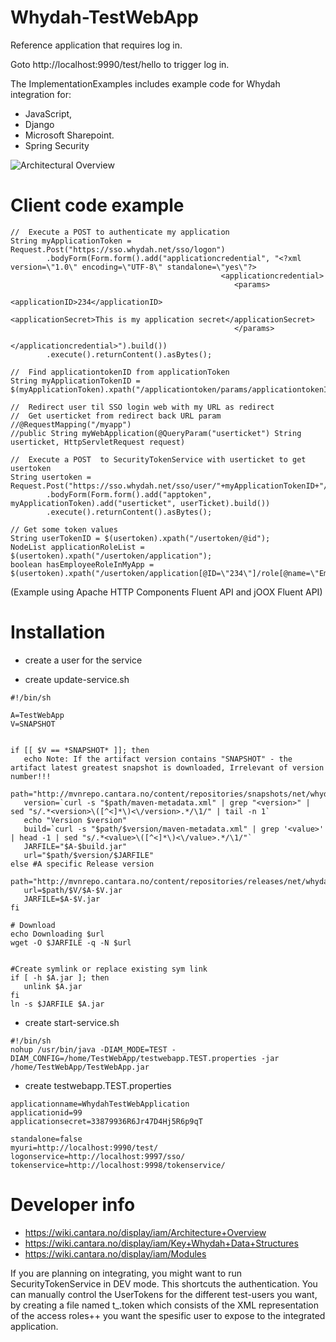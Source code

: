 Whydah-TestWebApp
=================

Reference application that requires log in.

Goto http://localhost:9990/test/hello to trigger log in.


The ImplementationExamples includes example code for Whydah integration for:
* JavaScript,
* Django
* Microsoft Sharepoint.
* Spring Security

![Architectural Overview](https://raw2.github.com/altran/Whydah-SSOLoginWebApp/master/Whydah%20infrastructure.png)

Client code example
===================
```
//  Execute a POST to authenticate my application
String myApplicationToken = Request.Post("https://sso.whydah.net/sso/logon")
        .bodyForm(Form.form().add("applicationcredential", "<?xml version=\"1.0\" encoding=\"UTF-8\" standalone=\"yes\"?>
                                               <applicationcredential>
                                                  <params>
                                                      <applicationID>234</applicationID>
                                                      <applicationSecret>This is my application secret</applicationSecret>
                                                  </params>
                                               </applicationcredential>").build())
        .execute().returnContent().asBytes();

//  Find applicationtokenID from applicationToken
String myApplicationTokenID = $(myApplicationToken).xpath("/applicationtoken/params/applicationtokenID[1]");

//  Redirect user til SSO login web with my URL as redirect
//  Get userticket from redirect back URL param
//@RequestMapping("/myapp")
//public String myWebApplication(@QueryParam("userticket") String userticket, HttpServletRequest request)

//  Execute a POST  to SecurityTokenService with userticket to get usertoken
String usertoken = Request.Post("https://sso.whydah.net/sso/user/"+myApplicationTokenID+"/get_usertoken_by_userticket/")
        .bodyForm(Form.form().add("apptoken", myApplicationToken).add("userticket", userTicket).build())
        .execute().returnContent().asBytes();

// Get some token values
String userTokenID = $(usertoken).xpath("/usertoken/@id");
NodeList applicationRoleList = $(usertoken).xpath("/usertoken/application");
boolean hasEmployeeRoleInMyApp = $(usertoken).xpath("/usertoken/application[@ID=\"234\"]/role[@name=\"Employee\"");
```
(Example using Apache HTTP Components Fluent API and jOOX Fluent API)


Installation
============



* create a user for the service

* create update-service.sh
```
#!/bin/sh

A=TestWebApp
V=SNAPSHOT


if [[ $V == *SNAPSHOT* ]]; then
   echo Note: If the artifact version contains "SNAPSHOT" - the artifact latest greatest snapshot is downloaded, Irrelevant of version number!!!
   path="http://mvnrepo.cantara.no/content/repositories/snapshots/net/whydah/sso/web/$A"
   version=`curl -s "$path/maven-metadata.xml" | grep "<version>" | sed "s/.*<version>\([^<]*\)<\/version>.*/\1/" | tail -n 1`
   echo "Version $version"
   build=`curl -s "$path/$version/maven-metadata.xml" | grep '<value>' | head -1 | sed "s/.*<value>\([^<]*\)<\/value>.*/\1/"`
   JARFILE="$A-$build.jar"
   url="$path/$version/$JARFILE"
else #A specific Release version
   path="http://mvnrepo.cantara.no/content/repositories/releases/net/whydah/sso/web/$A"
   url=$path/$V/$A-$V.jar
   JARFILE=$A-$V.jar
fi

# Download
echo Downloading $url
wget -O $JARFILE -q -N $url


#Create symlink or replace existing sym link
if [ -h $A.jar ]; then
   unlink $A.jar
fi
ln -s $JARFILE $A.jar
```


* create start-service.sh
```
#!/bin/sh
nohup /usr/bin/java -DIAM_MODE=TEST -DIAM_CONFIG=/home/TestWebApp/testwebapp.TEST.properties -jar /home/TestWebApp/TestWebApp.jar
```


* create testwebapp.TEST.properties
```
applicationname=WhydahTestWebApplication
applicationid=99
applicationsecret=33879936R6Jr47D4Hj5R6p9qT

standalone=false
myuri=http://localhost:9990/test/
logonservice=http://localhost:9997/sso/
tokenservice=http://localhost:9998/tokenservice/
```



Developer info
==============

* https://wiki.cantara.no/display/iam/Architecture+Overview
* https://wiki.cantara.no/display/iam/Key+Whydah+Data+Structures
* https://wiki.cantara.no/display/iam/Modules

If you are planning on integrating, you might want to run SecurityTokenService in DEV mode. This shortcuts the authentication.
You can manually control the UserTokens for the different test-users you want, by creating a file named t_<username>.token which
consists of the XML representation of the access roles++ you want the spesific user to expose to the integrated application.
